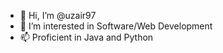 - 👋 Hi, I’m @uzair97
- 👀 I’m interested in Software/Web Development
- 📫 Proficient in Java and Python

<!---
uzair97/uzair97 is a ✨ special ✨ repository because its `README.md` (this file) appears on your GitHub profile.
You can click the Preview link to take a look at your changes.
--->
